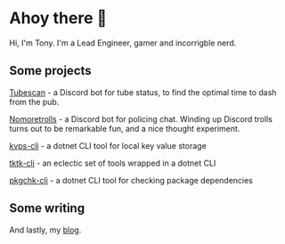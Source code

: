 # Ahoy there 👋

Hi, I'm Tony. I'm a Lead Engineer, gamer and incorrigble nerd.

## Some projects

[Tubescan](https://github.com/tonycknight/tubescan) - a Discord bot for tube status, to find the optimal time to dash from the pub.

[Nomoretrolls](https://github.com/tonycknight/nomoretrolls) - a Discord bot for policing chat. Winding up Discord trolls turns out to be remarkable fun, and a nice thought experiment.

[kvps-cli](https://github.com/tonycknight/kvps-cli) - a dotnet CLI tool for local key value storage

[tktk-cli](https://github.com/tonycknight/tktk-cli) - an eclectic set of tools wrapped in a dotnet CLI

[pkgchk-cli](https://github.com/tonycknight/pkgchk-cli) - a dotnet CLI tool for checking package dependencies

## Some writing

And lastly, my [blog](https://tonycknight.github.io/).


